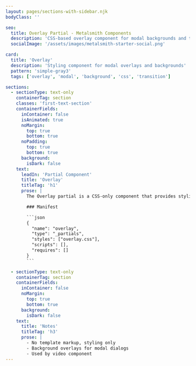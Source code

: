 ```yaml
---
layout: pages/sections-with-sidebar.njk
bodyClass: ''

seo:
  title: Overlay Partial - Metalsmith Components
  description: 'CSS-based overlay component for modal backgrounds and transitions'
  socialImage: '/assets/images/metalsmith-starter-social.png'

card:
  title: 'Overlay'
  description: 'Styling component for modal overlays and backgrounds'
  pattern: 'simple-gray3'
  tags: ['overlay', 'modal', 'background', 'css', 'transition']

sections:
  - sectionType: text-only
    containerTag: section
    classes: 'first-text-section'
    containerFields:
      inContainer: false
      isAnimated: true
      noMargin:
        top: true
        bottom: true
      noPadding:
        top: true
        bottom: true
      background:
        isDark: false
    text:
      leadIn: 'Partial Component'
      title: 'Overlay'
      titleTag: 'h1'
      prose: |
        The Overlay partial is a CSS-only component that provides styling for modal overlays and background elements. It contains no template markup - all functionality is defined through CSS classes and transitions.

        ### Manifest

        ```json
        {
          "name": "overlay",
          "type": "_partials",
          "styles": ["overlay.css"],
          "scripts": [],
          "requires": []
        }
        ```

  - sectionType: text-only
    containerTag: section
    containerFields:
      inContainer: false
      noMargin:
        top: true
        bottom: true
      background:
        isDark: false
    text:
      title: 'Notes'
      titleTag: 'h3'
      prose: |
        - No template markup, styling only
        - Background overlays for modal dialogs
        - Used by video component
---
```

